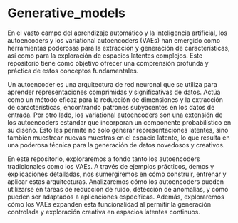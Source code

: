 # Generative_models

En el vasto campo del aprendizaje automático y la inteligencia artificial, los autoencoders y los variational autoencoders (VAEs) han emergido como herramientas poderosas para la extracción y generación de características, así como para la exploración de espacios latentes complejos. Este repositorio tiene como objetivo ofrecer una comprensión profunda y práctica de estos conceptos fundamentales.

Un autoencoder es una arquitectura de red neuronal que se utiliza para aprender representaciones comprimidas y significativas de datos. Actúa como un método eficaz para la reducción de dimensiones y la extracción de características, encontrando patrones subyacentes en los datos de entrada. Por otro lado, los variational autoencoders son una extensión de los autoencoders estándar que incorporan un componente probabilístico en su diseño. Esto les permite no solo generar representaciones latentes, sino también muestrear nuevas muestras en el espacio latente, lo que resulta en una poderosa técnica para la generación de datos novedosos y creativos.

En este repositorio, exploraremos a fondo tanto los autoencoders tradicionales como los VAEs. A través de ejemplos prácticos, demos y explicaciones detalladas, nos sumergiremos en cómo construir, entrenar y aplicar estas arquitecturas. Analizaremos cómo los autoencoders pueden utilizarse en tareas de reducción de ruido, detección de anomalías, y cómo pueden ser adaptados a aplicaciones específicas. Además, exploraremos cómo los VAEs expanden esta funcionalidad al permitir la generación controlada y exploración creativa en espacios latentes continuos.
